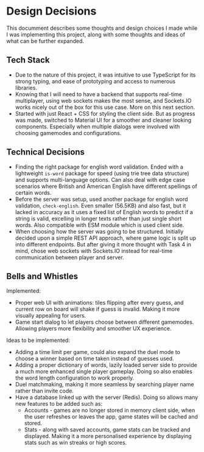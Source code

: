# Design Decisions
This documment describes some thoughts and design choices I made while I was implementing this project, along with some thoughts and ideas of what can be further expanded.

Tech Stack
- 
- Due to the nature of this project, it was intuitive to use TypeScript for its strong typing, and ease of prototyping and access to numerous libraries.
- Knowing that I will need to have a backend that supports real-time multiplayer, using web sockets makes the most sense, and Sockets.IO works nicely out of the box for this use case. More on this next section.
- Started with just React + CSS for styling the client side. But as progress was made, switched to Material UI for a smoother and cleaner looking components. Especially when multiple dialogs were involved with choosing gamemodes and configurations. 

Technical Decisions
- 
- Finding the right package for english word validation. Ended with a lightweight `is-word` package for speed (using trie tree data structure) and supports multi-language options. Can also deal with edge case scenarios where British and American English have different spellings of certain words. 
- Before the server was setup, used another package for english word validation, `check-english`. Even smaller (56.5KB) and also fast, but it lacked in accuracy as it uses a fixed list of English words to predict if a string is valid, excelling in longer texts rather than just single short words. Also compatible with ESM module which is used client side.
- When choosing how the server was going to be structured. Initially decided upon a simple REST API approach, where game logic is split up into different endpoints. But after giving it more thought with Task 4 in mind, chose web sockets with Sockets.IO instead for real-time communication between player and server.

Bells and Whistles
- 

Implemented:
- Proper web UI with animations: tiles flipping after every guess, and current row on board will shake if guess is invalid. Making it more visually appealing for users.
- Game start dialog to let players choose between different gamemodes. Allowing players more flexibility and smoother UX experience.

Ideas to be implemented:
- Adding a time limit per game, could also expand the duel mode to choose a winner based on time taken instead of guesses used.
- Adding a proper dictionary of words, lazily loaded server side to provide a much more enhanced single player gameplay. Doing so also enables the word length configuration to work properly.
- Duel matchmaking, making it more seamless by searching player name rather than invite code.
- Have a database linked up with the server (Redis). Doing so allows many new features to be added such as:
    - Accounts - games are no longer stored in memory client side, when the user refreshes or leaves the app, game states will be cached and stored.
    - Stats - along with saved accounts, game stats can be tracked and displayed. Making it a more personalised experience by displaying stats such as win streaks or high scores.